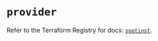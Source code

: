 # `provider`

Refer to the Terraform Registry for docs: [`spotinst`](https://registry.terraform.io/providers/spotinst/spotinst/1.160.0/docs).

